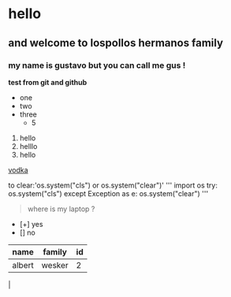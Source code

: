 # hello
## and welcome to lospollos hermanos family 
### my name is gustavo but you can call me gus !
**test from git and github**
- one
- two
- three
  - 5

1. hello
2. helllo
3. hello

[vodka](https://sweetandsavorymorsels.com/wp-content/uploads/2022/02/Sexy-Get-Laid-Cocktail-6.jpg)

to clear:'os.system("cls") or os.system("clear")'
'''
import os
try:
  os.system("cls")
except Exception as e:
  os.system("clear")
'''
> where is my laptop ?
- [+] yes
- [] no

|name |family|id|
|-----|------|--|
|albert|wesker|2|
|
